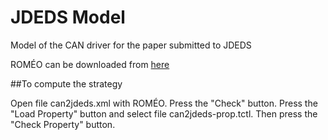 # JDEDS Model

Model of the CAN driver for the paper submitted to JDEDS

ROMÉO can be downloaded from [here](http://romeo.rts-software.org/?page_id=3)

##To compute the strategy

Open file can2jdeds.xml with ROMÉO. Press the "Check" button. Press the "Load Property" button and select file can2jdeds-prop.tctl. Then press the "Check Property" button.
